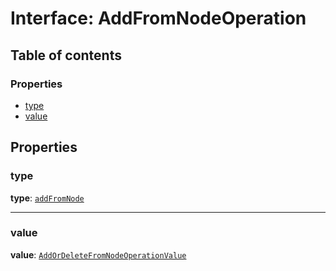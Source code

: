 # Interface: AddFromNodeOperation

## Table of contents

### Properties

* [type](/auto-docs/document/interfaces/AddFromNodeOperation.md#type)
* [value](/auto-docs/document/interfaces/AddFromNodeOperation.md#value)

## Properties

### type

**type**: [`addFromNode`](/auto-docs/document/enums/OperationType.md#addfromnode)

***

### value

**value**: [`AddOrDeleteFromNodeOperationValue`](/auto-docs/document/interfaces/AddOrDeleteFromNodeOperationValue.md)
